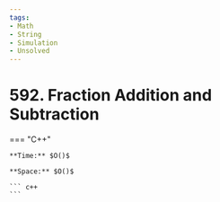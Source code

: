 ```yaml
---
tags:
- Math
- String
- Simulation
- Unsolved
---
```



# 592. Fraction Addition and Subtraction

=== "C++"

    **Time:** $O()$

    **Space:** $O()$

    ``` c++
    ```